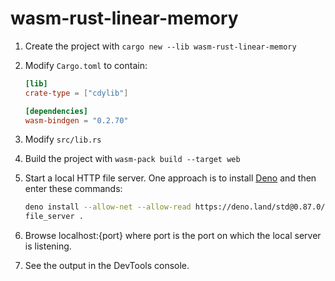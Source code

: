 # wasm-rust-linear-memory

1. Create the project with
   `cargo new --lib wasm-rust-linear-memory`

1. Modify `Cargo.toml` to contain:

   ```toml
   [lib]
   crate-type = ["cdylib"]

   [dependencies]
   wasm-bindgen = "0.2.70"
   ```

1. Modify `src/lib.rs`

1. Build the project with `wasm-pack build --target web`

1. Start a local HTTP file server.
   One approach is to install [Deno](https://deno.land/)
   and then enter these commands:

   ```bash
   deno install --allow-net --allow-read https://deno.land/std@0.87.0/http/file_server.ts
   file_server .
   ```

1. Browse localhost:{port} where port is
   the port on which the local server is listening.

1. See the output in the DevTools console.
